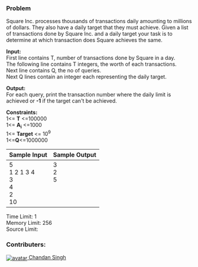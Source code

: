 ### Problem

<p>Square Inc. processes thousands of transactions daily amounting to millions of dollars. They also have a daily target that they must achieve. Given a list of transactions done by Square Inc. and a daily target your task is to determine at which transaction does Square achieves the same.</p>
<p><strong>Input:</strong><br>
First line contains T, number of transactions done by Square in a day.<br>
The following line contains T integers, the worth of each transactions.<br>
Next line contains Q, the no of queries.<br>
Next Q lines contain an integer each representing the daily target.</p>
<p><strong>Output:</strong><br>
For each query, print the transaction number where the daily limit is achieved or <strong>-1</strong> if the target can't be achieved.</p>
<p><strong>Constraints:</strong><br>
1&lt;= <strong>T</strong> &lt;=100000<br>
1&lt;= <strong>A<sub>i</sub></strong> &lt;=1000<br>
1&lt;= <strong>Target</strong> &lt;= 10<sup>9</sup><br>
1&lt;=<strong>Q</strong>&lt;=1000000</p>
<table>
  <thead>
    <th>Sample Input</th>
    <th>Sample Output</th>
  </thead>
  <tbody valign="top">
    <td>5<br>1 2 1 3 4<br>3<br>4<br>2<br>10</td>
    <td>3<br>2<br>5</td>
  </tbody>
</table>
<p>Time Limit: 1<br>
Memory Limit: 256<br>
Source Limit:</p>

### Contributers:

<p><a href="https://www.hackerearth.com/@chandan12"><img align="center" src="https://static-fastly.hackerearth.com/static/avatar/img/default.jpg" alt="avatar"> Chandan Singh</a></p>